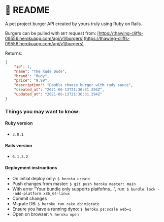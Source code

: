 # 🍔 README 

A pet project burger API created by yours truly using Ruby on Rails. 

Burgers can be pulled with `GET` request from: 
[https://thawing-cliffs-09556.herokuapp.com/api/v1/burgers](https://thawing-cliffs-09556.herokuapp.com/api/v1/burgers)

Returns:
```json
{
    "id": 1,
    "name": "The Rude Dude",
    "brand": "Rudy",
    "price": "9.99",
    "description": "Double cheese burger with rudy sauce",
    "created_at": "2021-06-13T21:36:31.394Z",
    "updated_at": "2021-06-13T21:36:31.394Z"
}
```

### Things you may want to know:

#### Ruby version
- `3.0.1`

#### Rails version
- `6.1.3.2`

#### Deployment instructions
- On initial deploy only: `$ heroku create`
- Push changes from master: `$ git push heroku master: main`
- With error "Your bundle only supports platfofms...", run: `$ bundle lock --add-platform x86_64-linux`
- Commit changes
- Migrate DB: `$ heroku run rake db:migrate`
- Ensure you have a running dyno: `$ heroku ps:scale web=1`
- Open on browser: `% heroku open`
